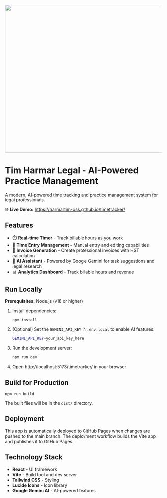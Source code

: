 <div align="center">
<img width="1200" height="475" alt="GHBanner" src="https://github.com/user-attachments/assets/0aa67016-6eaf-458a-adb2-6e31a0763ed6" />
</div>

# Tim Harmar Legal - AI-Powered Practice Management

A modern, AI-powered time tracking and practice management system for legal professionals.

🌐 **Live Demo:** https://harmartim-oss.github.io/timetracker/

## Features

- ⏱️ **Real-time Timer** - Track billable hours as you work
- 📝 **Time Entry Management** - Manual entry and editing capabilities
- 🧾 **Invoice Generation** - Create professional invoices with HST calculation
- 🤖 **AI Assistant** - Powered by Google Gemini for task suggestions and legal research
- 📊 **Analytics Dashboard** - Track billable hours and revenue

## Run Locally

**Prerequisites:**  Node.js (v18 or higher)

1. Install dependencies:
   ```bash
   npm install
   ```

2. (Optional) Set the `GEMINI_API_KEY` in `.env.local` to enable AI features:
   ```bash
   GEMINI_API_KEY=your_api_key_here
   ```

3. Run the development server:
   ```bash
   npm run dev
   ```

4. Open http://localhost:5173/timetracker/ in your browser

## Build for Production

```bash
npm run build
```

The built files will be in the `dist/` directory.

## Deployment

This app is automatically deployed to GitHub Pages when changes are pushed to the main branch. The deployment workflow builds the Vite app and publishes it to GitHub Pages.

## Technology Stack

- **React** - UI framework
- **Vite** - Build tool and dev server
- **Tailwind CSS** - Styling
- **Lucide Icons** - Icon library
- **Google Gemini AI** - AI-powered features
